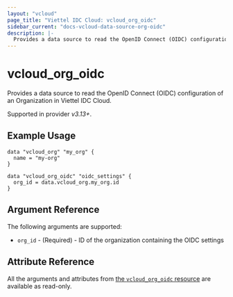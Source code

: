 ```yaml
---
layout: "vcloud"
page_title: "Viettel IDC Cloud: vcloud_org_oidc"
sidebar_current: "docs-vcloud-data-source-org-oidc"
description: |-
  Provides a data source to read the OpenID Connect (OIDC) configuration of an Organization in Viettel IDC Cloud.
---
```


# vcloud\_org\_oidc

Provides a data source to read the OpenID Connect (OIDC) configuration of an Organization in Viettel IDC Cloud.

Supported in provider *v3.13+*.

## Example Usage

```hcl
data "vcloud_org" "my_org" {
  name = "my-org"
}

data "vcloud_org_oidc" "oidc_settings" {
  org_id = data.vcloud_org.my_org.id
}
```

## Argument Reference

The following arguments are supported:

* `org_id` - (Required) - ID of the organization containing the OIDC settings

## Attribute Reference

All the arguments and attributes from [the `vcloud_org_oidc` resource](/providers/terraform-viettelidc/vcloud/latest/docs/resources/org_oidc) are available as read-only.
